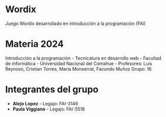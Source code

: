 # Wordix
Juego Wordix desarrollado en introducción a la programación (FAI)

# Materia 2024
Introducción a la programación - 
Tecnicatura en desarrollo web - 
Facultad de informática - 
Universidad Nacional del Comahue - 
Profesores: Luis Reynoso, Cristian Torres, Maria Monserrat, Facundo Muñoz
Grupo: 16

# Integrantes del grupo
- **Alejo Lopez** - Legajo: FAI-3146
- **Paula Viggiano** - Legajo: FAI-5516